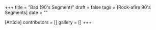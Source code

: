 +++
title = "Bad (90's Segment)"
draft = false
tags = [Rock-afire 90's Segments]
date = ""

[Article]
contributors = []
gallery = []
+++